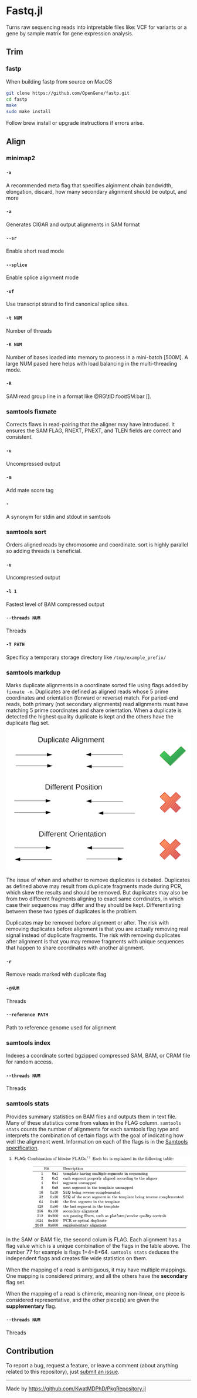 # Fastq.jl

Turns raw sequencing reads into intpretable files like: VCF for variants or a gene by sample matrix for gene expression analysis.

## Trim

### fastp

When building fastp from source on MacOS

```sh
git clone https://github.com/OpenGene/fastp.git
cd fastp
make
sudo make install
```
Follow brew install or upgrade instructions if errors arise.



## Align

### minimap2

#### `-x ` 
A recommended meta flag that specifies alginment chain bandwidth, elongation, discard, how many secondary alignment should be output, and more

#### `-a` 
Generates CIGAR and output alignments in SAM format

#### `--sr` 
Enable short read mode

#### `--splice` 
Enable splice alignment mode

#### `-uf`
Use transcript strand to find canonical splice sites. 

#### `-t NUM`
Number of threads

#### `-K NUM`
Number of bases loaded into memory to process in a mini-batch [500M]. A large NUM pased here helps with load balancing in the multi-threading mode.

#### `-R`
SAM read group line in a format like @RG\\tID:foo\\tSM:bar [].

### samtools fixmate

Corrects flaws in read-pairing that the aligner may have introduced. It ensures the SAM FLAG, RNEXT, PNEXT, and TLEN fields are correct and consistent.

#### `-u`
Uncompressed output

#### `-m`
Add mate score tag

#### `-` 
A synonym for stdin and stdout in samtools

### samtools sort

Orders aligned reads by chromosome and coordinate. sort is highly parallel so adding threads is beneficial.

#### `-u`
Uncompressed output

#### `-l 1`
Fastest level of BAM compressed output

#### `--threads NUM`
Threads

#### `-T PATH`
Specificy a temporary storage directory like `/tmp/example_prefix/`

### samtools markdup

Marks duplicate alignments in a coordinate sorted file using flags added by `fixmate -m`. Duplicates are defined as aligned reads whose 5 prime coordinates and orientation (forward or reverse) match. For paried-end reads, both primary (not secondary alignments) read alignments must have matching 5 prime coordinates and share orientation. When a duplicate is detected the highest quality duplicate is kept and the others have the duplicate flag set.

![duplicate](stuff/duplicate.png)

The issue of when and whether to remove duplicates is debated. Duplicates as defined above may result from duplicate fragments made during PCR, which skew the results and should be removed. But duplicates may also be from two different fragments aligning to exact same corrdinates, in which case their sequences may differ and they should be kept. Differentiating between these two types of duplicates is the problem.  

Duplicates may be removed before alignment or after. The risk with removing duplicates before alignment is that you are actually removing real signal instead of duplicate fragments. The risk with removing duplicates after alignment is that you may remove fragments with unique sequences that happen to share coordinates with another alignment.

#### `-r`
Remove reads marked with duplicate flag

#### `-@NUM`
Threads

#### `--reference PATH`
Path to reference genome used for alignment

### samtools index

Indexes a coordinate sorted bgzipped compressed SAM, BAM, or CRAM file for random access.

#### `--threads NUM`
Threads

### samtools stats 

Provides summary statistics on BAM files and outputs them in text file. Many of these statistics come from values in the FLAG column. `samtools stats` counts the number of alignments for each samtools flag type and interprets the combination of certain flags with the goal of indicating how well the alignment went. Information on each of the flags is in the [Samtools specification](https://samtools.github.io/hts-specs/SAMv1.pdf).

![flags](stuff/flag.png)

In the SAM or BAM file, the second colum is FLAG. Each alignment has a flag value which is a unique combination of the flags in the table above. The number 77 for example is flags 1+4+8+64. `samtools stats` deduces the independent flags and creates file wide statistics on them.

When the mapping of a read is ambiguous, it may have multiple mappings. One mapping is considered primary, and all the others have the __secondary__ flag set.

When the mapping of a read is chimeric, meaning non-linear, one piece is considered representative, and the other piece(s) are given the __supplementary__ flag.

#### `--threads NUM`
Threads

## Contribution

To report a bug, request a feature, or leave a comment (about anything related to this repository), just [submit an issue](https://github.com/KatharineME/Fastq.jl.jl/issues/new/choose).

---

Made by https://github.com/KwatMDPhD/PkgRepository.jl
